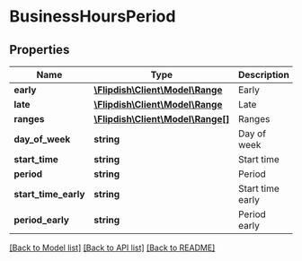# BusinessHoursPeriod

## Properties
Name | Type | Description | Notes
------------ | ------------- | ------------- | -------------
**early** | [**\Flipdish\Client\Model\Range**](Range.md) | Early | [optional] 
**late** | [**\Flipdish\Client\Model\Range**](Range.md) | Late | [optional] 
**ranges** | [**\Flipdish\Client\Model\Range[]**](Range.md) | Ranges | [optional] 
**day_of_week** | **string** | Day of week | [optional] 
**start_time** | **string** | Start time | [optional] 
**period** | **string** | Period | [optional] 
**start_time_early** | **string** | Start time early | [optional] 
**period_early** | **string** | Period early | [optional] 

[[Back to Model list]](../README.md#documentation-for-models) [[Back to API list]](../README.md#documentation-for-api-endpoints) [[Back to README]](../README.md)


